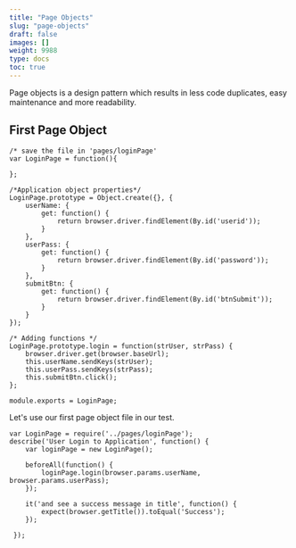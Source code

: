 ```yaml
---
title: "Page Objects"
slug: "page-objects"
draft: false
images: []
weight: 9988
type: docs
toc: true
---
```


Page objects is a design pattern which results in less code duplicates, easy maintenance and more readability.


## First Page Object
    /* save the file in 'pages/loginPage'
    var LoginPage = function(){
    
    };
    
    /*Application object properties*/
    LoginPage.prototype = Object.create({}, {
        userName: {
            get: function() {
                return browser.driver.findElement(By.id('userid'));
            }
        },
        userPass: {
            get: function() {
                return browser.driver.findElement(By.id('password'));
            }
        },
        submitBtn: {
            get: function() {
                return browser.driver.findElement(By.id('btnSubmit'));
            }
        }
    });
    
    /* Adding functions */
    LoginPage.prototype.login = function(strUser, strPass) {
        browser.driver.get(browser.baseUrl);
        this.userName.sendKeys(strUser);
        this.userPass.sendKeys(strPass);
        this.submitBtn.click();
    };
    
    module.exports = LoginPage;

Let's use our first page object file in our test.

    var LoginPage = require('../pages/loginPage');
    describe('User Login to Application', function() {
        var loginPage = new LoginPage();

        beforeAll(function() {
            loginPage.login(browser.params.userName, browser.params.userPass);
        });
        
        it('and see a success message in title', function() {
            expect(browser.getTitle()).toEqual('Success');
        });

     });

